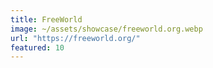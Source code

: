 ```yaml
---
title: FreeWorld
image: ~/assets/showcase/freeworld.org.webp
url: "https://freeworld.org/"
featured: 10
---
```

